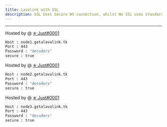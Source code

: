 ```yaml
---
title: Lavalink with SSL
description: SSL Uses Secure WS connection, whilst No SSL uses standard WS. if you want to use the SSL lavalink you need to make sure your bot uses that protocol.
---
```


---
Hosted by @ [✯ Just#0001](https://bit.ly/freelavalink)
```bash
Host : node1.getalavalink.tk
Port : 443
Password : "decoders"
secure : true
```

Hosted by @ [✯ Just#0001](https://bit.ly/freelavalink)
```bash
Host : node2.getalavalink.tk
Port : 443
Password : "decoders"
secure : true
```

Hosted by @ [✯ Just#0001](https://bit.ly/freelavalink)
```bash
Host : node3.getalavalink.tk
Port : 443
Password : "decoders"
secure : true
```
